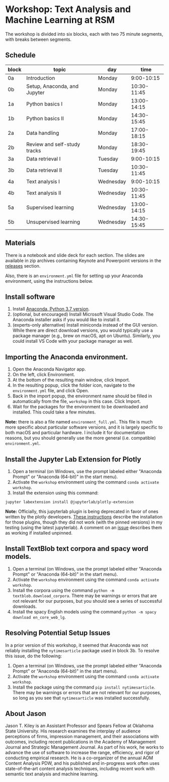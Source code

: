 
# Workshop: Text Analysis and Machine Learning at RSM

The workshop is divided into six blocks, each with two 75 minute segments, with breaks between segments.


## Schedule

block | topic | day | time
---|------|-----|-----
0a | Introduction | Monday | 9:00-10:15
0b | Setup, Anaconda, and Jupyter | Monday | 10:30-11:45
1a | Python basics I | Monday | 13:00-14:15
1b | Python basics II | Monday | 14:30-15:45
2a | Data handling | Monday | 17:00-18:15
2b | Review and self-study tracks | Monday | 18:30-19:45
3a | Data retrieval I | Tuesday | 9:00-10:15
3b | Data retrieval II | Tuesday | 10:30-11:45
4a | Text analysis I | Wednesday | 9:00-10:15
4b | Text analysis II | Wednesday | 10:30-11:45
5a | Supervised learning | Wednesday | 13:00-14:15
5b | Unsupervised learning | Wednesday | 14:30-15:45


## Materials

There is a notebook and slide deck for each section.
The slides are available in zip archives containing Keynote and Powerpoint versions in the [releases](https://github.com/jtkiley/2019_rsm_workshop/releases) section.

Also, there is an `environment.yml` file for setting up your Anaconda environment, using the instructions below.


## Install software

1. Install [Anaconda, Python 3.7 version](https://www.anaconda.com/distribution/).
1. (optional, but encouraged) Install Microsoft Visual Studio Code. The Anaconda installer asks if you would like to install it.
1. (experts-only alternative) Install miniconda instead of the GUI version. While there are direct download versions, you would typically use a package manager (e.g., brew on macOS, apt on Ubuntu). Similarly, you could install VS Code with your package manager as well.


## Importing the Anaconda environment.

1. Open the Anaconda Navigator app.
1. On the left, click Environment.
1. At the bottom of the resulting main window, click Import.
1. In the resulting popup, click the folder icon, navigate to the `environment.yml` file, and click Open.
1. Back in the import popup, the environment name should be filled in automatically from the file, `workshop` in this case. Click Import.
1. Wait for the packages for the environment to be downloaded and installed. This could take a few minutes.

**Note:** there is also a file named `environment_full.yml`.
This file is much more specific about particular software versions, and it is largely specific to both macOS and particular hardware.
I include it for documentation reasons, but you should generally use the more general (i.e. compatible) `environment.yml`.


## Install the Jupyter Lab Extension for Plotly

1. Open a terminal (on Windows, use the prompt labeled either "Anaconda Prompt" or "Anaconda (64-bit)" in the start menu).
1. Activate the `workshop` environment using the command `conda activate workshop`.
1. Install the extension using this command:

```jupyter labextension install @jupyterlab/plotly-extension```

**Note:** Officially, this jupyterlab plugin is being deprecated in favor of ones written by the plotly developers. [These instructions](https://github.com/plotly/plotly.py#jupyterlab-support-python-35) describe the installation for those plugins, though they did not work (with the pinned versions) in my testing (using the latest jupyterlab). A comment on an [issue](https://github.com/plotly/plotly.py/issues/1659) describes them as working if installed unpinned.


## Install TextBlob text corpora and spacy word models.

1. Open a terminal (on Windows, use the prompt labeled either "Anaconda Prompt" or "Anaconda (64-bit)" in the start menu).
1. Activate the `workshop` environment using the command `conda activate workshop`.
1. Install the corpora using the command `python -m textblob.download_corpora`. There may be warnings or errors that are not relevant for our purposes, but you should see a series of successful downloads.
1. Install the spacy English models using the command `python -m spacy download en_core_web_lg`.


## Resolving Potential Setup Issues

In a prior version of this workshop, it seemed that Anaconda was not reliably installing the `nytimesarticle` package used in block 3b. To resolve this issue, do the following:

1. Open a terminal (on Windows, use the prompt labeled either "Anaconda Prompt" or "Anaconda (64-bit)" in the start menu).
1. Activate the `workshop` environment using the command `conda activate workshop`.
1. Install the package using the command `pip install nytimesarticle`. There may be warnings or errors that are not relevant for our purposes, so long as you see that `nytimesarticle` was installed successfully.


## About Jason

Jason T. Kiley is an Assistant Professor and Spears Fellow at Oklahoma State University.
His research examines the interplay of audience perceptions of firms, impression management, and their associations with outcomes, including recent publications in the Academy of Management Journal and Strategic Management Journal.
As part of his work, he works to advance the use of software to increase the range, efficiency, and rigor of conducting empirical research.
He is a co-organizer of the annual AOM Content Analysis PDW, and his published and in-progress work often uses state-of-the-art content analysis techniques, including recent work with semantic text analysis and machine learning.
